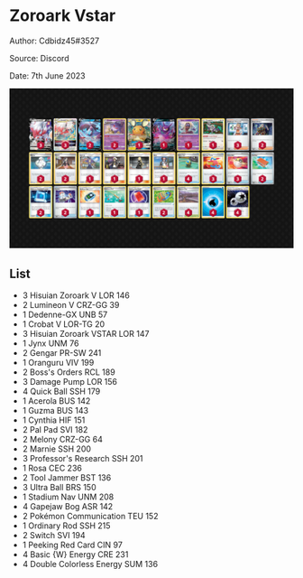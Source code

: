 # Zoroark Vstar

Author: Cdbidz45#3527

Source: Discord

Date: 7th June 2023

![decklist](../../images/SVI/Zoroark%20Vstar/1-%20Zoroark%20Vstar.png)

## List

* 3 Hisuian Zoroark V LOR 146
* 2 Lumineon V CRZ-GG 39
* 1 Dedenne-GX UNB 57
* 1 Crobat V LOR-TG 20
* 3 Hisuian Zoroark VSTAR LOR 147
* 1 Jynx UNM 76
* 2 Gengar PR-SW 241
* 1 Oranguru VIV 199
* 2 Boss's Orders RCL 189
* 3 Damage Pump LOR 156
* 4 Quick Ball SSH 179
* 1 Acerola BUS 142
* 1 Guzma BUS 143
* 1 Cynthia HIF 151
* 2 Pal Pad SVI 182
* 2 Melony CRZ-GG 64
* 2 Marnie SSH 200
* 3 Professor's Research SSH 201
* 1 Rosa CEC 236
* 2 Tool Jammer BST 136
* 3 Ultra Ball BRS 150
* 1 Stadium Nav UNM 208
* 4 Gapejaw Bog ASR 142
* 2 Pokémon Communication TEU 152
* 1 Ordinary Rod SSH 215
* 2 Switch SVI 194
* 1 Peeking Red Card CIN 97
* 4 Basic {W} Energy CRE 231
* 4 Double Colorless Energy SUM 136
